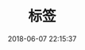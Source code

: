 ---
title: 标签
date: 2018-06-07 22:15:37
layout: tags
type: "tags"
top_img: https://cdn.jsdelivr.net/gh/jerryc127/CDN@latest/Photo/tags.jpg
comments: false
---